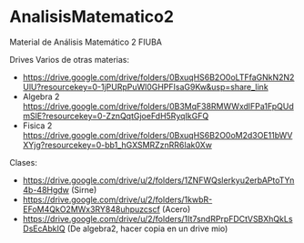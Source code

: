 # AnalisisMatematico2
Material de Análisis Matemático 2 FIUBA

Drives Varios de otras materias:
* https://drive.google.com/drive/folders/0BxuqHS6B2O0oLTFfaGNkN2N2UlU?resourcekey=0-1jPURpPuWl0GHPFIsaG9Kw&usp=share_link
* Algebra 2 https://drive.google.com/drive/folders/0B3MqF38RMWWxdlFPa1FpQUdmSlE?resourcekey=0-ZznQqtGjoeFdH5RyqIkGFQ
* Fisica 2 https://drive.google.com/drive/folders/0BxuqHS6B2O0oM2d3OE11bWVXYjg?resourcekey=0-bb1_hGXSMRZznRR6Iak0Xw

Clases:
* https://drive.google.com/drive/u/2/folders/1ZNFWQslerkyu2erbAPtoTYn4b-48Hgdw (Sirne)
* https://drive.google.com/drive/u/2/folders/1kwbR-EFoM4QkO2MWx3RY848uhpuzcscf (Acero)
* https://drive.google.com/drive/u/2/folders/1It7sndRPrpFDCtVSBXhQkLsDsEcAbkIQ (De algebra2, hacer copia en un drive mio)
